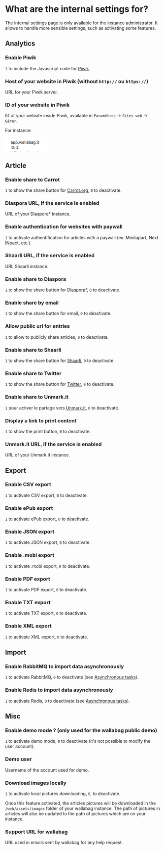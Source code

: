 # What are the internal settings for?

The internal settings page is only available for the instance administrator. It allows to handle more sensible settings, such as activating some features.

## Analytics

### Enable Piwik

`1` to include the Javascript code for [Piwik](https://piwik.org/).

### Host of your website in Piwik (without `http://` ou `https://`)

URL for your Piwik server.

### ID of your website in Piwik

ID of your website inside Piwik, available in `Paramètres` -> `Sites web` -> `Gérer`.

For instance:

![ID de votre site dans Piiwk](../../img/admin/id_piwik.png)

## Article

### Enable share to Carrot

`1` to show the share button for [Carrot.org](https://secure.carrot.org/), `0` to deactivate.

### Diaspora URL, if the service is enabled

URL of your Diaspora\* instance.

### Enable authentication for websites with paywall

`1` to activate authentification for articles with a paywall (ex: Mediapart, Next INpact, etc.).

### Shaarli URL, if the service is enabled

URL Shaarli instance.

### Enable share to Diaspora

`1` to show the share button for [Diaspora\*](https://diasporafoundation.org/), `0` to deactivate.

### Enable share by email

`1` to show the share button for email, `0` to deactivate.

### Allow public url for entries

`1` to allow to publicly share articles, `0` to deactivate.

### Enable share to Shaarli

`1` to show the share button for [Shaarli](https://github.com/shaarli/Shaarli), `0` to deactivate.

### Enable share to Twitter

`1` to show the share button for [Twitter](https://twitter.com/), `0` to deactivate.

### Enable share to Unmark.it

`1` pour activer le partage vers [Unmark.it](https://unmark.it/), `0` to deactivate.

### Display a link to print content

`1` to show the print button, `0` to deactivate.

### Unmark.it URL, if the service is enabled

URL of your Unmark.it instance.

## Export

### Enable CSV export

`1` to activate CSV export, `0` to deactivate.

### Enable ePub export

`1` to activate ePub export, `0` to deactivate.

### Enable JSON export

`1` to activate JSON export, `0` to deactivate.

### Enable .mobi export

`1` to activate .mobi export, `0` to deactivate.

### Enable PDF export

`1` to activate PDF export, `0` to deactivate.

### Enable TXT export

`1` to activate TXT export, `0` to deactivate.

### Enable XML export

`1` to activate XML export, `0` to deactivate.

## Import

### Enable RabbitMQ to import data asynchronously

`1` to activate RabbitMQ, `0` to deactivate (see [Asynchronous tasks](../asynchronous.md)).

### Enable Redis to import data asynchronously

`1` to activate Redis, `0` to deactivate (see [Asynchronous tasks](../asynchronous.md)).

## Misc

### Enable demo mode ? (only used for the wallabag public demo)

`1` to activate demo mode, `0` to deactivate (it's not possible to modify the user account).

### Demo user

Username of the account used for demo.

### Download images locally

`1` to activate local pictures downloading, `0`, to deactivate.

Once this feature activated, the articles pictures will be downloaded in the `/web/assets/images` folder of your wallabag instance. The path of pictures in articles will also be updated to the path of pictures which are on your instance.

### Support URL for wallabag

URL used in emails sent by wallabag for any help request.
